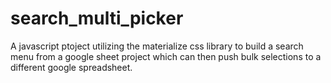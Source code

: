 # search_multi_picker
A javascript ptoject utilizing the materialize css library 
to build a search menu from a google sheet project which can
then push bulk selections to a different google spreadsheet.
